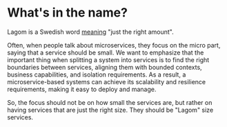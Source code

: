 <!--- Copyright (C) 2016 Lightbend Inc. <https://www.lightbend.com> -->
# What's in the name?

Lagom is a Swedish word [meaning](https://en.wikipedia.org/wiki/Lagom) "just the right amount".

Often, when people talk about microservices, they focus on the micro part, saying that a service should be small. We want to emphasize that the important thing when splitting a system into services is to find the right boundaries between services, aligning them with bounded contexts, business capabilities, and isolation requirements. As a result, a microservice-based systems can achieve its scalability and resilience requirements, making it easy to deploy and manage.

So, the focus should not be on how small the services are, but rather on having services that are just the right size. They should be "Lagom" size services.
